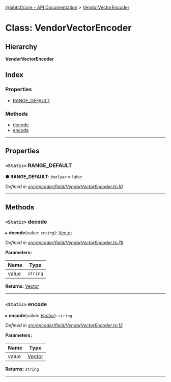 [@iabtcf/core - API Documentation](../README.md) > [VendorVectorEncoder](../classes/_iabtcf_core___api_documentation.vendorvectorencoder.md)

# Class: VendorVectorEncoder

## Hierarchy

**VendorVectorEncoder**

## Index

### Properties

* [RANGE_DEFAULT](_iabtcf_core___api_documentation.vendorvectorencoder.md#range_default)

### Methods

* [decode](_iabtcf_core___api_documentation.vendorvectorencoder.md#decode)
* [encode](_iabtcf_core___api_documentation.vendorvectorencoder.md#encode)

---

## Properties

<a id="range_default"></a>

### `<Static>` RANGE_DEFAULT

**● RANGE_DEFAULT**: *`boolean`* = false

*Defined in [src/encoder/field/VendorVectorEncoder.ts:10](https://github.com/chrispaterson/iabtcf/blob/883c677/modules/core/src/encoder/field/VendorVectorEncoder.ts#L10)*

___

## Methods

<a id="decode"></a>

### `<Static>` decode

▸ **decode**(value: *`string`*): [Vector](_iabtcf_core___api_documentation.vector.md)

*Defined in [src/encoder/field/VendorVectorEncoder.ts:78](https://github.com/chrispaterson/iabtcf/blob/883c677/modules/core/src/encoder/field/VendorVectorEncoder.ts#L78)*

**Parameters:**

| Name | Type |
| ------ | ------ |
| value | `string` |

**Returns:** [Vector](_iabtcf_core___api_documentation.vector.md)

___
<a id="encode"></a>

### `<Static>` encode

▸ **encode**(value: *[Vector](_iabtcf_core___api_documentation.vector.md)*): `string`

*Defined in [src/encoder/field/VendorVectorEncoder.ts:12](https://github.com/chrispaterson/iabtcf/blob/883c677/modules/core/src/encoder/field/VendorVectorEncoder.ts#L12)*

**Parameters:**

| Name | Type |
| ------ | ------ |
| value | [Vector](_iabtcf_core___api_documentation.vector.md) |

**Returns:** `string`

___

